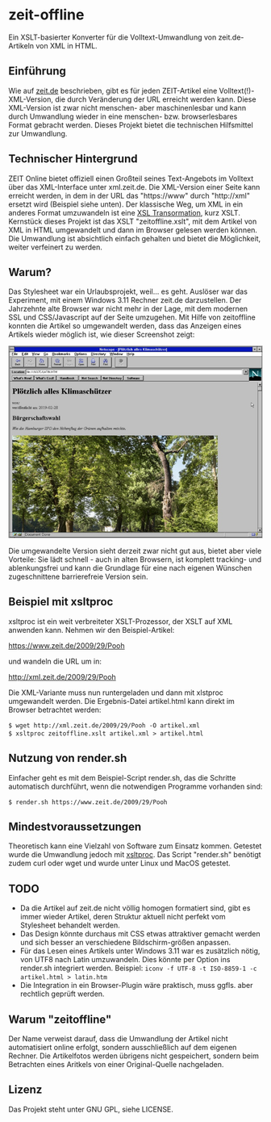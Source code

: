 # zeit-offline

Ein XSLT-basierter Konverter für die Volltext-Umwandlung von
zeit.de-Artikeln von XML in HTML.

## Einführung

Wie auf [zeit.de](https://www.zeit.de/hilfe/rss-hilfe) beschrieben, gibt
es für jeden ZEIT-Artikel eine Volltext(!)-XML-Version, die durch
Veränderung der URL erreicht werden kann. Diese XML-Version ist zwar
nicht menschen- aber maschinenlesbar und kann durch Umwandlung wieder in
eine menschen- bzw. browserlesbares Format gebracht werden. Dieses
Projekt bietet die technischen Hilfsmittel zur Umwandlung.

## Technischer Hintergrund

ZEIT Online bietet offiziell einen Großteil seines Text-Angebots im
Volltext über das XML-Interface unter xml.zeit.de. Die XML-Version einer
Seite kann erreicht werden, in dem in der URL das "https://www" durch
"http://xml" ersetzt wird (Beispiel siehe unten). Der klassische Weg, um
XML in ein anderes Format umzuwandeln ist eine [XSL
Transormation](https://de.wikipedia.org/wiki/XSL_Transformation), kurz XSLT.
Kernstück dieses Projekt ist das XSLT "zeitoffline.xslt", mit dem
Artikel von XML in HTML umgewandelt und dann im Browser gelesen
werden können. Die Umwandlung ist absichtlich einfach gehalten und
bietet die Möglichkeit, weiter verfeinert zu werden.

## Warum?

Das Stylesheet war ein Urlaubsprojekt, weil… es geht. Auslöser war das
Experiment, mit einem Windows 3.11 Rechner zeit.de darzustellen. Der
Jahrzehnte alte Browser war nicht mehr in der Lage, mit dem modernen SSL
und CSS/Javascript auf der Seite umzugehen. Mit Hilfe von zeitoffline
konnten die Artikel so umgewandelt werden, dass das Anzeigen eines
Artikels wieder möglich ist, wie dieser Screenshot zeigt:

![Windows 3.11 Screenshot](win311screenshot.jpg "Win 3.11 Screenshot")

Die umgewandelte Version sieht derzeit zwar nicht gut aus, bietet aber
viele Vorteile: Sie lädt schnell - auch in alten Browsern, ist komplett
tracking- und ablenkungsfrei und kann die Grundlage für eine nach
eigenen Wünschen zugeschnittene barrierefreie Version sein.

## Beispiel mit xsltproc

xsltproc ist ein weit verbreiteter XSLT-Prozessor, der XSLT auf XML
anwenden kann. Nehmen wir den Beispiel-Artikel:

https://www.zeit.de/2009/29/Pooh

und wandeln die URL um in:

http://xml.zeit.de/2009/29/Pooh

Die XML-Variante muss nun runtergeladen und dann mit xlstproc
umgewandelt werden. Die Ergebnis-Datei artikel.html kann direkt im
Browser betrachtet werden:

```
$ wget http://xml.zeit.de/2009/29/Pooh -O artikel.xml
$ xsltproc zeitoffline.xslt artikel.xml > artikel.html
```

## Nutzung von render.sh

Einfacher geht es mit dem Beispiel-Script render.sh, das die Schritte
automatisch durchführt, wenn die notwendigen Programme vorhanden sind:

```
$ render.sh https://www.zeit.de/2009/29/Pooh
```

## Mindestvoraussetzungen

Theoretisch kann eine Vielzahl von Software zum Einsatz kommen. Getestet
wurde die Umwandlung jedoch mit
[xsltproc](http://xmlsoft.org/XSLT/xsltproc.html). Das Script
"render.sh" benötigt zudem curl oder wget und wurde unter Linux und
MacOS getestet.

## TODO

* Da die Artikel auf zeit.de nicht völlig homogen formatiert sind, gibt
  es immer wieder Artikel, deren Struktur aktuell nicht perfekt vom
  Stylesheet behandelt werden.
* Das Design könnte durchaus mit CSS etwas attraktiver gemacht werden
  und sich besser an verschiedene Bildschirm-größen anpassen.
* Für das Lesen eines Artikels unter Windows 3.11 war es zusätzlich
  nötig, von UTF8 nach Latin umzuwandeln. Dies könnte per Option ins
  render.sh integriert werden. Beispiel: `iconv -f UTF-8 -t ISO-8859-1
  -c artikel.html > latin.htm`
* Die Integration in ein Browser-Plugin wäre praktisch, muss ggfls. aber
  rechtlich geprüft werden.

## Warum "zeitoffline"

Der Name verweist darauf, dass die Umwandlung der Artikel nicht
automatisiert online erfolgt, sondern ausschließlich auf dem eigenen
Rechner. Die Artikelfotos werden übrigens nicht gespeichert, sondern
beim Betrachten eines Aritkels von einer Original-Quelle nachgeladen.

## Lizenz

Das Projekt steht unter GNU GPL, siehe LICENSE.
